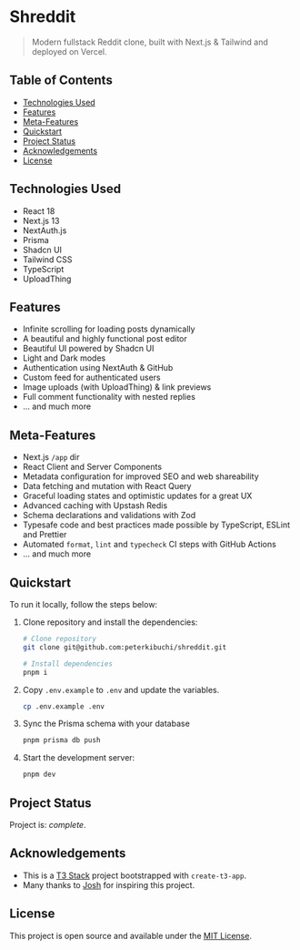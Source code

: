 # Shreddit

> Modern fullstack Reddit clone, built with Next.js & Tailwind and deployed on Vercel.

## Table of Contents

- [Technologies Used](#technologies-used)
- [Features](#features)
- [Meta-Features](#meta-features)
- [Quickstart](#quickstart)
- [Project Status](#project-status)
- [Acknowledgements](#acknowledgements)
- [License](#license)

## Technologies Used

- React 18
- Next.js 13
- NextAuth.js
- Prisma
- Shadcn UI
- Tailwind CSS
- TypeScript
- UploadThing

## Features

- Infinite scrolling for loading posts dynamically
- A beautiful and highly functional post editor
- Beautiful UI powered by Shadcn UI
- Light and Dark modes
- Authentication using NextAuth & GitHub
- Custom feed for authenticated users
- Image uploads (with UploadThing) & link previews
- Full comment functionality with nested replies
- ... and much more

## Meta-Features

- Next.js `/app` dir
- React Client and Server Components
- Metadata configuration for improved SEO and web shareability
- Data fetching and mutation with React Query
- Graceful loading states and optimistic updates for a great UX
- Advanced caching with Upstash Redis
- Schema declarations and validations with Zod
- Typesafe code and best practices made possible by TypeScript, ESLint and Prettier
- Automated `format`, `lint` and `typecheck` CI steps with GitHub Actions
- ... and much more

## Quickstart

To run it locally, follow the steps below:

1. Clone repository and install the dependencies:

   ```bash
   # Clone repository
   git clone git@github.com:peterkibuchi/shreddit.git

   # Install dependencies
   pnpm i
   ```

2. Copy `.env.example` to `.env` and update the variables.

   ```bash
   cp .env.example .env
   ```

3. Sync the Prisma schema with your database

   ```bash
   pnpm prisma db push
   ```

4. Start the development server:

   ```bash
   pnpm dev
   ```

## Project Status

Project is: _complete_.

## Acknowledgements

- This is a [T3 Stack](https://create.t3.gg) project bootstrapped with `create-t3-app`.
- Many thanks to [Josh](https://www.youtube.com/@joshtriedcoding) for inspiring this project.

## License

This project is open source and available under the [MIT License](./LICENSE).
